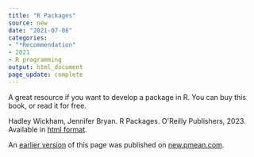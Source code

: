 ```yaml
---
title: "R Packages"
source: new
date: "2021-07-08"
categories:
- "*Recommendation"
- 2021
- R programming
output: html_document
page_update: complete
---
```


A great resource if you want to develop a package in R. You can buy this book, or read it for free.

<!--more-->

Hadley Wickham, Jennifer Bryan. R Packages. O'Reilly Publishers, 2023. Available in [html format][wic1].

[wic1]: https://r-pkgs.org/

An [earlier version][sim2] of this page was published on [new.pmean.com][sim1].

[sim1]: http://new.pmean.com
[sim2]: http://new.pmean.com/wickham-r-packages/
